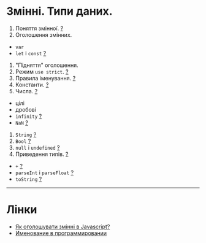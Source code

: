 # Змінні. Типи даних.
1. Поняття змінної. [?](https://learn.javascript.ru/variables)
1. Оголошення змінних.
  - `var`
  - `let` і `const` [?](https://learn.javascript.ru/let-const)
1. "Підняття" оголошення.
1. Режим `use strict`. [?](https://learn.javascript.ru/strict-mode)
1. Правила іменування. [?](https://learn.javascript.ru/variable-names)
1. Константи. [?](https://learn.javascript.ru/variables#константы)
1. Числа. [?](https://learn.javascript.ru/number)
  - цілі
  - дробові
  - `infinity` [?](https://learn.javascript.ru/number#деление-на-ноль-infinity)
  - `NaN` [?](https://learn.javascript.ru/number#nan)
1. `String` [?](https://learn.javascript.ru/string)
1. `Bool` [?](https://learn.javascript.ru/types-intro#булевый-логический-тип-boolean)
1. `null` i `undefined` [?](https://learn.javascript.ru/types-intro#специальное-значение-null)
1. Приведення типів. [?](https://learn.javascript.ru/types-conversion)
  - `+` [?](https://learn.javascript.ru/number#преобразование-к-числу)
  - `parseInt` і `parseFloat` [?](https://learn.javascript.ru/number#мягкое-преобразование-parseint-и-parsefloat)
  - `toString` [?](https://learn.javascript.ru/number#tostring-система-счисления)

---
# Лінки
- [Як оголошувати змінні в Javascript?](http://codeguida.com/post/576/)
- [Именование в программировании](https://ru.hexlet.io/blog/posts/naming-in-programming)
